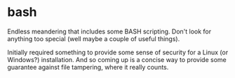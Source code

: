 bash
====

Endless meandering that includes some BASH scripting. Don't look for anything too special
(well maybe a couple of useful things).

Initially required something to provide some sense of security for a Linux (or Windows?) installation. And so
coming up is a concise way to provide some guarantee against file tampering, where it really counts.


